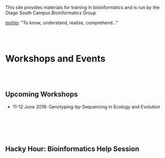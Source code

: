 
This site provides materials for training in bioinformatics and is run by the Otago South Campus Bioinformatics Group

[*mohio*](https://maoridictionary.co.nz/search?idiom=&phrase=&proverb=&loan=&histLoanWords=&keywords=mohio): "To know, understand, realise, comprehend..."

<br/><br/>
# Workshops and Events

<br/><br/>
## Upcoming Workshops

- 11-12 June 2019: Genotyping-by-Sequencing in Ecology and Evolution

<br/><br/>
<br/><br/>
## Hacky Hour: Bioinformatics Help Session

